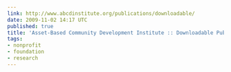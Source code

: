```yaml
---
link: http://www.abcdinstitute.org/publications/downloadable/
date: 2009-11-02 14:17 UTC
published: true
title: 'Asset-Based Community Development Institute :: Downloadable Publications'
tags:
- nonprofit
- foundation
- research
---
```



